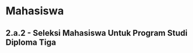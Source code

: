 # Mahasiswa

## 2.a.2 - Seleksi Mahasiswa Untuk Program Studi Diploma Tiga

<!--@include: ./tabel-2a2.md-->
